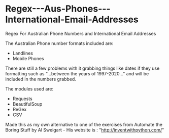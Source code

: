 # Regex---Aus-Phones---International-Email-Addresses
Regex For Australian Phone Numbers and International Email Addresses

The Australian Phone number formats included are:
- Landlines
- Mobile Phones

There are still a few problems with it grabbing things like dates if they use formatting such as "...between the years of 1997-2020..."
and will be included in the numbers grabbed.

The modules used are:

- Requests
- BeautifulSoup
- ReGex
- CSV

Made this as my own alternative to one of the exercises from Automate the Boring Stuff by Al Sweigart - 
His website is : "http://inventwithpython.com/"
